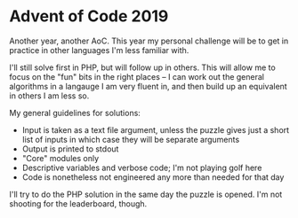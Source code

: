 # Advent of Code 2019

Another year, another AoC. This year my personal challenge will be to get in practice in other languages I'm less familiar with.

I'll still solve first in PHP, but will follow up in others. This will allow me to focus on the "fun" bits in the right places – I can work out the general algorithms in a langauge I am very fluent in, and then build up an equivalent in others I am less so.

My general guidelines for solutions:
- Input is taken as a text file argument, unless the puzzle gives just a short list of inputs in which case they will be separate arguments
- Output is printed to stdout
- "Core" modules only
- Descriptive variables and verbose code; I'm not playing golf here
- Code is nonetheless not engineered any more than needed for that day

I'll try to do the PHP solution in the same day the puzzle is opened. I'm not shooting for the leaderboard, though.

